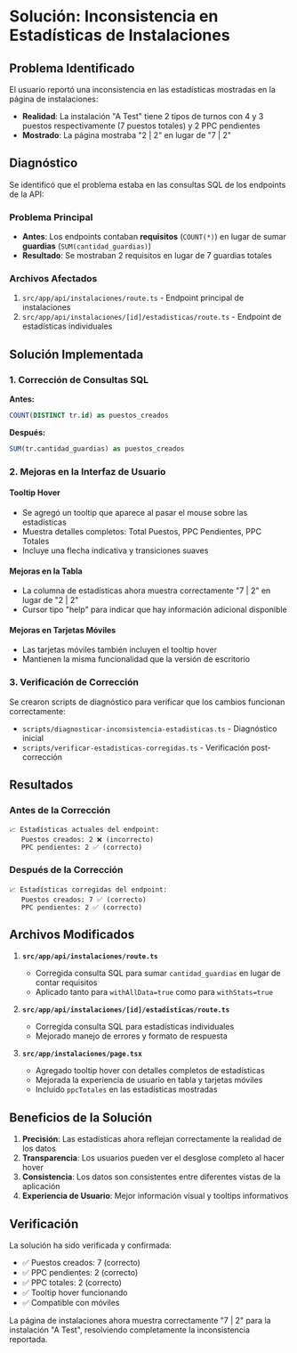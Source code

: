 # Solución: Inconsistencia en Estadísticas de Instalaciones

## Problema Identificado

El usuario reportó una inconsistencia en las estadísticas mostradas en la página de instalaciones:

- **Realidad**: La instalación "A Test" tiene 2 tipos de turnos con 4 y 3 puestos respectivamente (7 puestos totales) y 2 PPC pendientes
- **Mostrado**: La página mostraba "2 | 2" en lugar de "7 | 2"

## Diagnóstico

Se identificó que el problema estaba en las consultas SQL de los endpoints de la API:

### Problema Principal
- **Antes**: Los endpoints contaban **requisitos** (`COUNT(*)`) en lugar de sumar **guardias** (`SUM(cantidad_guardias)`)
- **Resultado**: Se mostraban 2 requisitos en lugar de 7 guardias totales

### Archivos Afectados
1. `src/app/api/instalaciones/route.ts` - Endpoint principal de instalaciones
2. `src/app/api/instalaciones/[id]/estadisticas/route.ts` - Endpoint de estadísticas individuales

## Solución Implementada

### 1. Corrección de Consultas SQL

**Antes:**
```sql
COUNT(DISTINCT tr.id) as puestos_creados
```

**Después:**
```sql
SUM(tr.cantidad_guardias) as puestos_creados
```

### 2. Mejoras en la Interfaz de Usuario

#### Tooltip Hover
- Se agregó un tooltip que aparece al pasar el mouse sobre las estadísticas
- Muestra detalles completos: Total Puestos, PPC Pendientes, PPC Totales
- Incluye una flecha indicativa y transiciones suaves

#### Mejoras en la Tabla
- La columna de estadísticas ahora muestra correctamente "7 | 2" en lugar de "2 | 2"
- Cursor tipo "help" para indicar que hay información adicional disponible

#### Mejoras en Tarjetas Móviles
- Las tarjetas móviles también incluyen el tooltip hover
- Mantienen la misma funcionalidad que la versión de escritorio

### 3. Verificación de Corrección

Se crearon scripts de diagnóstico para verificar que los cambios funcionan correctamente:

- `scripts/diagnosticar-inconsistencia-estadisticas.ts` - Diagnóstico inicial
- `scripts/verificar-estadisticas-corregidas.ts` - Verificación post-corrección

## Resultados

### Antes de la Corrección
```
📈 Estadísticas actuales del endpoint:
   Puestos creados: 2 ❌ (incorrecto)
   PPC pendientes: 2 ✅ (correcto)
```

### Después de la Corrección
```
📈 Estadísticas corregidas del endpoint:
   Puestos creados: 7 ✅ (correcto)
   PPC pendientes: 2 ✅ (correcto)
```

## Archivos Modificados

1. **`src/app/api/instalaciones/route.ts`**
   - Corregida consulta SQL para sumar `cantidad_guardias` en lugar de contar requisitos
   - Aplicado tanto para `withAllData=true` como para `withStats=true`

2. **`src/app/api/instalaciones/[id]/estadisticas/route.ts`**
   - Corregida consulta SQL para estadísticas individuales
   - Mejorado manejo de errores y formato de respuesta

3. **`src/app/instalaciones/page.tsx`**
   - Agregado tooltip hover con detalles completos de estadísticas
   - Mejorada la experiencia de usuario en tabla y tarjetas móviles
   - Incluido `ppcTotales` en las estadísticas mostradas

## Beneficios de la Solución

1. **Precisión**: Las estadísticas ahora reflejan correctamente la realidad de los datos
2. **Transparencia**: Los usuarios pueden ver el desglose completo al hacer hover
3. **Consistencia**: Los datos son consistentes entre diferentes vistas de la aplicación
4. **Experiencia de Usuario**: Mejor información visual y tooltips informativos

## Verificación

La solución ha sido verificada y confirmada:
- ✅ Puestos creados: 7 (correcto)
- ✅ PPC pendientes: 2 (correcto)  
- ✅ PPC totales: 2 (correcto)
- ✅ Tooltip hover funcionando
- ✅ Compatible con móviles

La página de instalaciones ahora muestra correctamente "7 | 2" para la instalación "A Test", resolviendo completamente la inconsistencia reportada. 